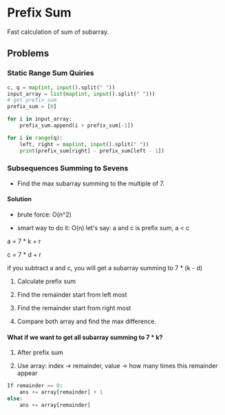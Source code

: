 # Prefix Sum

Fast calculation of sum of subarray.

## Problems

### Static Range Sum Quiries

```python
c, q = map(int, input().split(" "))
input_array = list(map(int, input().split(" ")))
# get prefix_sum
prefix_sum = [0]

for i in input_array:
    prefix_sum.append(i + prefix_sum[-1])

for i in range(q):
    left, right = map(int, input().split(" "))
    print(prefix_sum[right] - prefix_sum[left - 1])

```

### Subsequences Summing to Sevens

- Find the max subarray summing to the multiple of 7.

#### Solution

- brute force: O(n^2)

- smart way to do it: O(n)
let's say:
a and c is prefix sum, a < c

a = 7 * k + r 

c = 7 * d + r

if you subtract a and c, you will get a subarray summing to 7 * (k - d)

1. Calculate prefix sum

2. Find the remainder start from left most

3. Find the remainder start from right most

4. Compare both array and find the max difference.

#### What if we want to get all subarray summing to 7 * k?

1. After prefix sum

2. Use array: index -> remainder, value -> how many times this remainder appear
```python
If remainder == 0:
    ans += array[remainder] + 1
else:
    ans += array[remainder]
```

